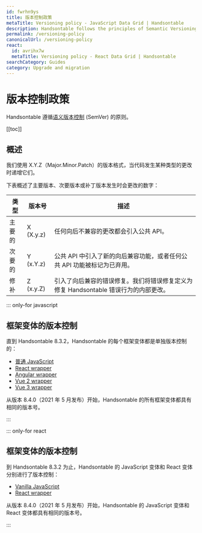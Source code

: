 ```yaml
---
id: fwrhn9ys
title: 版本控制政策
metaTitle: Versioning policy - JavaScript Data Grid | Handsontable
description: Handsontable follows the principles of Semantic Versioning (SemVer). Each version is numbered in the X.Y.Z (Major.Minor.Patch) format.
permalink: /versioning-policy
canonicalUrl: /versioning-policy
react:
  id: avrihx7w
  metaTitle: Versioning policy - React Data Grid | Handsontable
searchCategory: Guides
category: Upgrade and migration
---
```


# 版本控制政策

Handsontable 遵循[语义版本控制](https://semver.org/) (SemVer) 的原则。

[[toc]]

## 概述

我们使用 X.Y.Z（Major.Minor.Patch）的版本格式，当代码发生某种类型的更改时递增它们。

下表概述了主要版本、次要版本或补丁版本发生时会更改的数字：

| 类型   | 版本号    | 描述                                                                                 |
| ------ | --------- | ------------------------------------------------------------------------------------ |
| 主要的 | X (X.y.z) | 任何向后不兼容的更改都会引入公共 API。                                               |
| 次要的 | Y (x.Y.z) | 公共 API 中引入了新的向后兼容功能，或者任何公共 API 功能被标记为已弃用。             |
| 修补   | Z (x.y.Z) | 引入了向后兼容的错误修复。我们将错误修复定义为修复 Handsontable 错误行为的内部更改。 |

::: only-for javascript

## 框架变体的版本控制

直到 Handsontable 8.3.2，Handsontable 的每个框架变体都是单独版本控制的：

<div class="boxes-list gray">

- [普通 JavaScript](@/guides/getting-started/introduction/introduction.md)
- [React wrapper](@/react/guides/getting-started/introduction/introduction.md)
- [Angular wrapper](@/guides/integrate-with-angular/angular-installation/angular-installation.md)
- [Vue 2 wrapper](@/guides/integrate-with-vue/vue-installation/vue-installation.md)
- [Vue 3 wrapper](@/guides/integrate-with-vue3/vue3-installation/vue3-installation.md)


</div>
从版本 8.4.0（2021 年 5 月发布）开始，Handsontable 的所有框架变体都具有相同的版本号。

:::

::: only-for react

## 框架变体的版本控制

到 Handsontable 8.3.2 为止，Handsontable 的 JavaScript 变体和 React 变体分别进行了版本控制：
- [Vanilla JavaScript](@/javascript/guides/getting-started/introduction/introduction.md)
- [React wrapper](@/guides/getting-started/introduction/introduction.md)

从版本 8.4.0（2021 年 5 月发布）开始，Handsontable 的 JavaScript 变体和 React 变体都具有相同的版本号。

:::
